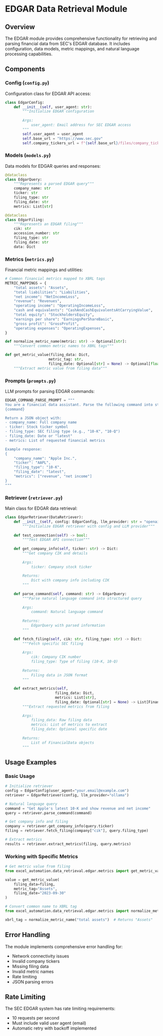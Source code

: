 # EDGAR Data Retrieval Module

## Overview
The EDGAR module provides comprehensive functionality for retrieving and parsing financial data from SEC's EDGAR database. It includes configuration, data models, metric mappings, and natural language processing capabilities.

## Components

### Config (`config.py`)
Configuration class for EDGAR API access:
```python
class EdgarConfig:
    def __init__(self, user_agent: str):
        """Initialize EDGAR configuration
        
        Args:
            user_agent: Email address for SEC EDGAR access
        """
        self.user_agent = user_agent
        self.base_url = "https://www.sec.gov"
        self.company_tickers_url = f"{self.base_url}/files/company_tickers.json"
```

### Models (`models.py`)
Data models for EDGAR queries and responses:
```python
@dataclass
class EdgarQuery:
    """Represents a parsed EDGAR query"""
    company_name: str
    ticker: str
    filing_type: str
    filing_date: str
    metrics: List[str]

@dataclass
class EdgarFiling:
    """Represents an EDGAR filing"""
    cik: str
    accession_number: str
    filing_type: str
    filing_date: str
    data: Dict
```

### Metrics (`metrics.py`)
Financial metric mappings and utilities:
```python
# Common financial metrics mapped to XBRL tags
METRIC_MAPPINGS = {
    "total assets": "Assets",
    "total liabilities": "Liabilities",
    "net income": "NetIncomeLoss",
    "revenue": "Revenues",
    "operating income": "OperatingIncomeLoss",
    "cash and equivalents": "CashAndCashEquivalentsAtCarryingValue",
    "total equity": "StockholdersEquity",
    "earnings per share": "EarningsPerShareBasic",
    "gross profit": "GrossProfit",
    "operating expenses": "OperatingExpenses",
}

def normalize_metric_name(metric: str) -> Optional[str]:
    """Convert common metric names to XBRL tags"""

def get_metric_value(filing_data: Dict, 
                    metric_tag: str, 
                    filing_date: Optional[str] = None) -> Optional[float]:
    """Extract metric value from filing data"""
```

### Prompts (`prompts.py`)
LLM prompts for parsing EDGAR commands:
```python
EDGAR_COMMAND_PARSE_PROMPT = """
You are a financial data assistant. Parse the following command into structured data:
{command}

Return a JSON object with:
- company_name: Full company name
- ticker: Stock ticker symbol
- filing_type: SEC filing type (e.g., "10-K", "10-Q")
- filing_date: Date or "latest"
- metrics: List of requested financial metrics

Example response:
{
    "company_name": "Apple Inc.",
    "ticker": "AAPL",
    "filing_type": "10-K",
    "filing_date": "latest",
    "metrics": ["revenue", "net income"]
}
"""
```

### Retriever (`retriever.py`)
Main class for EDGAR data retrieval:
```python
class EdgarRetriever(DataRetriever):
    def __init__(self, config: EdgarConfig, llm_provider: str = "openai"):
        """Initialize EDGAR retriever with config and LLM provider"""
    
    def test_connection(self) -> bool:
        """Test EDGAR API connection"""
    
    def get_company_info(self, ticker: str) -> Dict:
        """Get company CIK and details
        
        Args:
            ticker: Company stock ticker
            
        Returns:
            Dict with company info including CIK
        """
    
    def parse_command(self, command: str) -> EdgarQuery:
        """Parse natural language command into structured query
        
        Args:
            command: Natural language command
            
        Returns:
            EdgarQuery with parsed information
        """
    
    def fetch_filing(self, cik: str, filing_type: str) -> Dict:
        """Fetch specific SEC filing
        
        Args:
            cik: Company CIK number
            filing_type: Type of filing (10-K, 10-Q)
            
        Returns:
            Filing data in JSON format
        """
    
    def extract_metrics(self, 
                       filing_data: Dict, 
                       metrics: List[str],
                       filing_date: Optional[str] = None) -> List[FinancialData]:
        """Extract requested metrics from filing
        
        Args:
            filing_data: Raw filing data
            metrics: List of metrics to extract
            filing_date: Optional specific date
            
        Returns:
            List of FinancialData objects
        """
```

## Usage Examples

### Basic Usage
```python
# Initialize retriever
config = EdgarConfig(user_agent="your.email@example.com")
retriever = EdgarRetriever(config, llm_provider="ollama")

# Natural language query
command = "Get Apple's latest 10-K and show revenue and net income"
query = retriever.parse_command(command)

# Get company info and filing
company = retriever.get_company_info(query.ticker)
filing = retriever.fetch_filing(company["cik"], query.filing_type)

# Extract metrics
results = retriever.extract_metrics(filing, query.metrics)
```

### Working with Specific Metrics
```python
# Get metric value from filing
from excel_automation.data_retrieval.edgar.metrics import get_metric_value

value = get_metric_value(
    filing_data=filing,
    metric_tag="Assets",
    filing_date="2023-09-30"
)

# Convert common name to XBRL tag
from excel_automation.data_retrieval.edgar.metrics import normalize_metric_name

xbrl_tag = normalize_metric_name("total assets")  # Returns "Assets"
```

## Error Handling
The module implements comprehensive error handling for:
- Network connectivity issues
- Invalid company tickers
- Missing filing data
- Invalid metric names
- Rate limiting
- JSON parsing errors

## Rate Limiting
The SEC EDGAR system has rate limiting requirements:
- 10 requests per second
- Must include valid user agent (email)
- Automatic retry with backoff implemented 